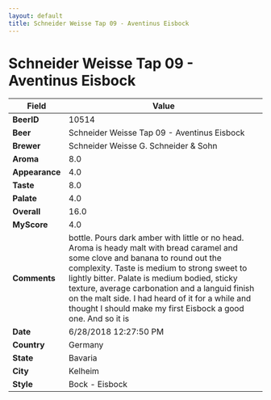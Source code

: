 ```yaml
---
layout: default
title: Schneider Weisse Tap 09 - Aventinus Eisbock
---
```


# Schneider Weisse Tap 09 - Aventinus Eisbock

| Field         | Value     |
|---------------|-----------|
| **BeerID** | 10514 |
| **Beer** | Schneider Weisse Tap 09 - Aventinus Eisbock |
| **Brewer** | Schneider Weisse G. Schneider & Sohn |
| **Aroma** | 8.0 |
| **Appearance** | 4.0 |
| **Taste** | 8.0 |
| **Palate** | 4.0 |
| **Overall** | 16.0 |
| **MyScore** | 4.0 |
| **Comments** | bottle. Pours dark amber with little or no head. Aroma is heady malt with bread caramel and some clove and banana to round out the complexity. Taste is medium to strong sweet to lightly bitter. Palate is medium bodied, sticky texture, average carbonation and a languid finish on the malt side. I had heard of it for a while and thought I should make my first Eisbock a good one. And so it is |
| **Date** | 6/28/2018 12:27:50 PM |
| **Country** | Germany |
| **State** | Bavaria |
| **City** | Kelheim |
| **Style** | Bock - Eisbock |
